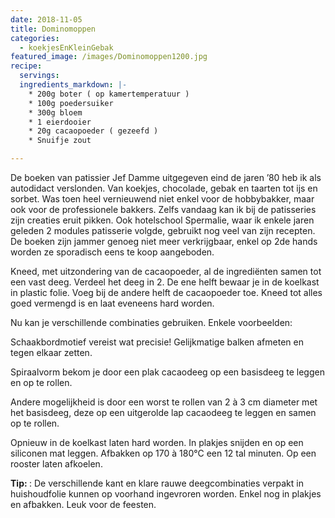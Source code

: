 ```yaml
---
date: 2018-11-05
title: Dominomoppen
categories:
  - koekjesEnKleinGebak
featured_image: /images/Dominomoppen1200.jpg
recipe:
  servings: 
  ingredients_markdown: |-
    * 200g boter ( op kamertemperatuur )
    * 100g poedersuiker 
    * 300g bloem
    * 1 eierdooier
    * 20g cacaopoeder ( gezeefd )
    * Snuifje zout

---
```

De boeken van patissier Jef Damme uitgegeven eind de jaren ’80 heb ik als autodidact verslonden.
Van koekjes, chocolade, gebak en taarten tot ijs en sorbet.
Was toen heel vernieuwend niet enkel voor de hobbybakker, maar ook voor de professionele bakkers.
Zelfs vandaag kan ik bij de patisseries zijn creaties eruit pikken. Ook hotelschool Spermalie, waar ik enkele jaren geleden 2 modules patisserie volgde, gebruikt nog veel van zijn recepten.
De boeken zijn jammer genoeg niet meer verkrijgbaar, enkel op 2de hands worden ze sporadisch eens te koop aangeboden.

<!--more-->

Kneed, met uitzondering van de cacaopoeder, al de ingrediënten samen tot een vast deeg.
Verdeel het deeg in 2.
De ene helft bewaar je in de koelkast in plastic folie.
Voeg bij de andere helft de cacaopoeder toe. Kneed tot alles goed vermengd is en laat eveneens hard worden.

Nu kan je verschillende combinaties gebruiken.
Enkele voorbeelden:

Schaakbordmotief vereist wat precisie!
Gelijkmatige balken afmeten en tegen elkaar zetten.

Spiraalvorm bekom je door een plak cacaodeeg op een basisdeeg te leggen en op te rollen.

Andere mogelijkheid is door een worst te rollen van 2 à 3 cm diameter met het basisdeeg, deze op een uitgerolde lap cacaodeeg te leggen en samen op te rollen.

Opnieuw in de koelkast laten hard worden. In plakjes snijden en op een siliconen mat leggen.
Afbakken op 170 à 180°C een 12 tal minuten.
Op een rooster laten afkoelen.

<b>Tip: </b>: De verschillende kant en klare rauwe deegcombinaties verpakt in huishoudfolie kunnen op voorhand ingevroren worden. Enkel nog in plakjes en afbakken. Leuk voor de feesten.
